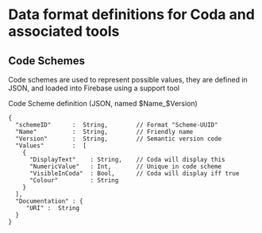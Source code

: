 
# Data format definitions for Coda and associated tools

## Code Schemes

Code schemes are used to represent possible values, they are defined in JSON, and loaded into Firebase using a support tool

Code Scheme definition (JSON, named $Name_$Version)

```
{
  "schemeID"      :  String,		// Format "Scheme-UUID"
  "Name"          :  String,		// Friendly name
  "Version"       :  String,		// Semantic version code
  "Values"        :  [
    {
      "DisplayText"    : String,	// Coda will display this
      "NumericValue"   : Int,		// Unique in code scheme
      "VisibleInCoda"  : Bool,		// Coda will display iff true
      "Colour"         : String
    }
  ],
  "Documentation" : {
     "URI" :  String 
  }
}
```


